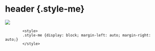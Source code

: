 # header {.style-me}
<a href="https://github.com/TeslyaSergey"><img src="https://www.mockrabbit.com/wp-content/uploads/2018/10/complete-software-developer.jpeg" class="cover"/></a>

            <style>
            .style-me {display: block; margin-left: auto; margin-right: auto;}
            </style>
